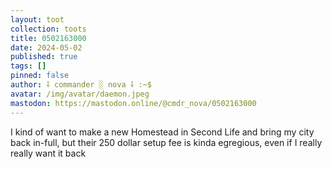 ```yaml
---
layout: toot
collection: toots
title: 0502163000
date: 2024-05-02
published: true
tags: []
pinned: false
author: ⸸ commander ░ nova ⸸ :~$
avatar: /img/avatar/daemon.jpeg
mastodon: https://mastodon.online/@cmdr_nova/0502163000
---
```


I kind of want to make a new Homestead in Second Life and bring my city back in-full, but their 250 dollar setup fee is kinda egregious, even if I really really want it back
